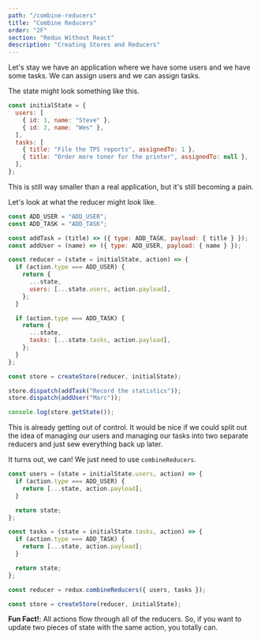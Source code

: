 ```yaml
---
path: "/combine-reducers"
title: "Combine Reducers"
order: "2F"
section: "Redux Without React"
description: "Creating Stores and Reducers"
---
```


Let's stay we have an application where we have some users and we have some tasks. We can assign users and we can assign tasks.

The state might look something like this.

```js
const initialState = {
  users: [
    { id: 1, name: "Steve" },
    { id: 2, name: "Wes" },
  ],
  tasks: [
    { title: "File the TPS reports", assignedTo: 1 },
    { title: "Order more toner for the printer", assignedTo: null },
  ],
};
```

This is still way smaller than a real application, but it's still becoming a pain.

Let's look at what the reducer might look like.

```js
const ADD_USER = "ADD_USER";
const ADD_TASK = "ADD_TASK";

const addTask = (title) => ({ type: ADD_TASK, payload: { title } });
const addUser = (name) => ({ type: ADD_USER, payload: { name } });

const reducer = (state = initialState, action) => {
  if (action.type === ADD_USER) {
    return {
      ...state,
      users: [...state.users, action.payload],
    };
  }

  if (action.type === ADD_TASK) {
    return {
      ...state,
      tasks: [...state.tasks, action.payload],
    };
  }
};

const store = createStore(reducer, initialState);

store.dispatch(addTask("Record the statistics"));
store.dispatch(addUser("Marc"));

console.log(store.getState());
```

This is already getting out of control. It would be nice if we could split out the idea of managing our users and managing our tasks into two separate reducers and just sew everything back up later.

It turns out, we can! We just need to use `combineReducers`.

```js
const users = (state = initialState.users, action) => {
  if (action.type === ADD_USER) {
    return [...state, action.payload];
  }

  return state;
};

const tasks = (state = initialState.tasks, action) => {
  if (action.type === ADD_TASK) {
    return [...state, action.payload];
  }

  return state;
};

const reducer = redux.combineReducers({ users, tasks });

const store = createStore(reducer, initialState);
```

**Fun Fact!**: All actions flow through all of the reducers. So, if you want to update two pieces of state with the same action, you totally can.
